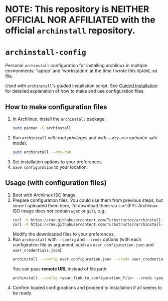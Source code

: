 # NOTE: This repository is NEITHER OFFICIAL NOR AFFILIATED with the official `archinstall` repository.

# `archinstall-config`

Personal `archinstall` configuration for installing archlinux in multiple environments: 'laptop' and 'workstation' at the time I wrote this `README.md` file.

Used with `archinstall`'s *guided* installation script. See [Guided Installation](https://archinstall.archlinux.page/installing/guided.html#guided-installation) for detailed explanation of how to make and use configuration files.

## How to make configuration files

1. In Archlinux, install the `archinstall` package:
    ```bash
    sudo pacman -S archinstall
    ```
2. Run `archinstall` *with root privileges* and *with `--dry-run` option*(in safe mode).
    ```bash
    sudo archinstall --dry-run
    ```
3. Set installation options to your preferences.
4. `Save configuration` to your location.

## Usage (with configuration files)
1. Boot with Archlinux ISO Image.
2. Prepare configuration files. You could use them from previous steps, but since I uploaded them here, I'd download them via `curl`(FYI: Archlinux ISO image does *not* contain `wget` or `git`), e.g.:
    ```bash
    curl -O https://raw.githubusercontent.com/Turbstructor/archinstall-config/main/workstation/user_configuration.json
    curl -O https://raw.githubusercontent.com/Turbstructor/archinstall-config/main/workstation/user_credentials.json
    ```
    Modify the downloaded files to your preferences.
3. Run `archinstall` with `--config` and `--creds` options (with each configiration file as argument, such as `user_configuration.json` and `user_credentials.json`).
    ```bash
    archinstall --config user_configuration.json --creds user_credentials.json
    ```
    You can pass **remote URL** instead of file path:
    ```bash
    archinstall --config <your_link_to_configuration_file> --creds <your_link_to_credentials_file>
    ```
4. Confirm loaded configurations and proceed to installation if all seems to be ready.
